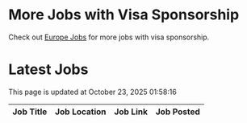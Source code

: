 # More Jobs with Visa Sponsorship

Check out [Europe Jobs](https://github.com/sureshparimi/europejobs#latest-jobs) for more jobs with visa sponsorship.

# Latest Jobs

This page is updated at October 23, 2025 01:58:16

| Job Title | Job Location | Job Link | Job Posted |
| --- | --- | --- | --- |

